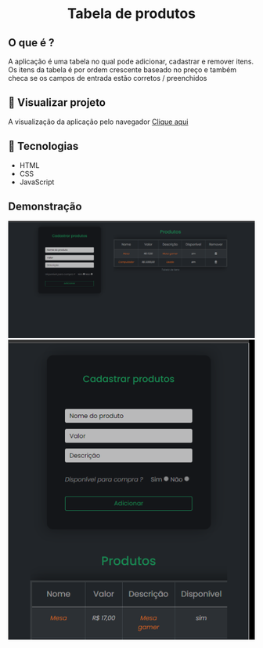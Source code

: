 <h1 align = "center">
  Tabela de produtos
</h1>

## O que é ?

 A aplicação é uma tabela no qual pode adicionar, cadastrar e remover itens. Os itens da tabela é por ordem crescente baseado no preço e
 também checa se os campos de entrada estão corretos / preenchidos

## :link: Visualizar projeto
A visualização da aplicação pelo navegador <a href="https://leandroncosta.github.io/product-table/" target="_blank">Clique aqui</a> 

## :rocket: Tecnologias
- HTML
- CSS
- JavaScript

## Demonstração

<img src="src/demonstracao-1.png" />
<img src="src/demonstracao-2.png" />
